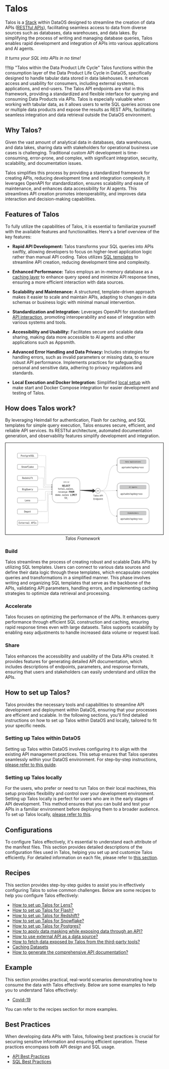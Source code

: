 # Talos

Talos is a [Stack](/resources/stacks/) within DataOS designed to streamline the creation of data APIs ([RESTful APIs](https://www.redhat.com/en/topics/api/what-is-a-rest-api)), facilitating seamless access to data from diverse sources such as databases, data warehouses, and data lakes. By simplifying the process of writing and managing database queries, Talos enables rapid development and integration of APIs into various applications and AI agents. 

*It turns your SQL into APIs in no time!*

!!!tip "Talos within the Data Product Life Cycle"
    Talos functions within the consumption layer of the Data Product Life Cycle in DataOS, specifically designed to handle tabular data stored in data lakehouses. It enhances access and usability for consumers, including external systems, applications, and end-users. The Talos API endpoints are vital in this framework, providing a standardized and flexible interface for querying and consuming Data Products via APIs. Talos is especially valuable when working with tabular data, as it allows users to write SQL queries across one or multiple data products and expose the results as REST APIs, facilitating seamless integration and data retrieval outside the DataOS environment.



## Why Talos?

Given the vast amount of analytical data in databases, data warehouses, and data lakes, sharing data with stakeholders for operational business use cases is challenging. Traditional custom API development is time-consuming, error-prone, and complex, with significant integration, security, scalability, and documentation issues.

Talos simplifies this process by providing a standardized framework for creating APIs, reducing development time and integration complexity. It leverages OpenAPI for standardization, ensures scalability and ease of maintenance, and enhances data accessibility for AI agents. This streamlines API creation promotes interoperability, and improves data interaction and decision-making capabilities.

## Features of Talos

To fully utilize the capabilities of Talos, it is essential to familiarize yourself with the available features and functionalities. Here's a brief overview of the key features:

- **Rapid API Development:** Talos transforms your SQL queries into APIs swiftly, allowing developers to focus on higher-level application logic rather than manual API coding. Talos utilizes [SQL templates](/resources/stacks/talos/set_up/) to streamline API creation, reducing development time and complexity.

- **Enhanced Performance:** Talos employs an in-memory database as a [caching layer](/resources/stacks/talos/recipes/caching/) to enhance query speed and minimize API response times, ensuring a more efficient interaction with data sources.

- **Scalability and Maintenance:** A structured, template-driven approach makes it easier to scale and maintain APIs, adapting to changes in data schemas or business logic with minimal manual intervention.

- **Standardization and Integration:** Leverages OpenAPI for standardized [API interaction](/resources/stacks/talos/recipes/recipe9/), promoting interoperability and ease of integration with various systems and tools.

- **Accessibility and Usability:** Facilitates secure and scalable data sharing, making data more accessible to AI agents and other applications such as Appsmith.

- **Advanced Error Handling and Data Privacy:** Includes strategies for handling errors, such as invalid parameters or missing data, to ensure robust API performance. Implements practices for safeguarding personal and sensitive data, adhering to privacy regulations and standards.

- **Local Execution and Docker Integration:** Simplified [local setup](/resources/stacks/talos/local_set_up/) with make start and Docker Compose integration for easier development and testing of Talos.


## How does Talos work?

By leveraging Heimdall for authentication, Flash for caching, and SQL templates for simple query execution, Talos ensures secure, efficient, and reliable API services. Its RESTful architecture, automated documentation generation, and observability features simplify development and integration.

<center>
  <img src="/resources/stacks/talos/flowchart.jpg" alt="Talos" style="width:40rem; border: 1px solid black; padding: 5px;" />
  <figcaption><i>Talos Framework</i></figcaption>
</center>


### **Build**

Talos streamlines the process of creating robust and scalable Data APIs by utilizing SQL templates. Users can connect to various data sources and define their data logic through these templates, which encapsulate complex queries and transformations in a simplified manner. This phase involves writing and organizing SQL templates that serve as the backbone of the APIs, validating API parameters, handling errors, and implementing caching strategies to optimize data retrieval and processing.

### **Accelerate**

Talos focuses on optimizing the performance of the APIs. It enhances query performance through efficient SQL construction and caching, ensuring rapid response times even with large datasets. Talos supports scalability by enabling easy adjustments to handle increased data volume or request load.

### **Share**

Talos enhances the accessibility and usability of the Data APIs created. It provides features for generating detailed API documentation, which includes descriptions of endpoints, parameters, and response formats, ensuring that users and stakeholders can easily understand and utilize the APIs.

## How to set up Talos?

Talos provides the necessary tools and capabilities to streamline API development and deployment within DataOS, ensuring that your processes are efficient and scalable. In the following sections, you'll find detailed instructions on how to set up Talos within DataOS and locally, tailored to fit your specific needs.

### **Setting up Talos within DataOS**

Setting up Talos within DataOS involves configuring it to align with the existing API management practices. This setup ensures that Talos operates seamlessly within your DataOS environment. For step-by-step instructions, [please refer to this guide](/resources/stacks/talos/set_up/).

### **Setting up Talos locally**

For the users, who prefer or need to run Talos on their local machines, this setup provides flexibility and control over your development environment. Setting up Talos locally is perfect for users who are in the early stages of API development. This method ensures that you can build and test your APIs in a familiar environment before deploying them to a broader audience. To set up Talos locally, [please refer to this](/resources/stacks/talos/local_set_up/).

## Configurations
To configure Talos effectively, it's essential to understand each attribute of the manifest files. This section provides detailed descriptions of the configuration files used in Talos, helping you set up and customize Talos efficiently. For detailed information on each file, please refer to [this section](/resources/stacks/talos/configuration/).


## Recipes

This section provides step-by-step guides to assist you in effectively configuring Talos to solve common challenges. Below are some recipes to help you configure Talos effectively:

- [How to set up Talos for Lens?](/resources/stacks/talos/recipes/lens_setup/)
- [How to set up Talos for Flash?](/resources/stacks/talos/recipes/flash_setup/)
- [How to set up Talos for Redshift?](/resources/stacks/talos/recipes/redshift/)
- [How to set up Talos for Snowflake?](/resources/stacks/talos/recipes/snowflake/)
- [How to set up Talos for Postgres?](/resources/stacks/talos/recipes/postgres/)
- [How to apply data masking while exposing data through an API?](/resources/stacks/talos/recipes/data_masking/)
- [How to use external API as a data source?](/resources/stacks/talos/recipes/external_api/)
- [How to fetch data exposed by Talos from the third-party tools?](/resources/stacks/talos/recipes/external_tools/)
- [Caching Datasets](/resources/stacks/talos/recipes/caching/)
- [How to generate the comprehensive API documentation?](/resources/stacks/talos/recipes/api_documentation/)

## Example

This section provides practical, real-world scenarios demonstrating how to consume the data with Talos effectively. Below are some examples to help you to understand Talos effectively:

- [Covid-19](/resources/stacks/talos/example/)

You can refer to the recipes section for more examples.

## Best Practices

When developing data APIs with Talos, following best practices is crucial for securing sensitive information and ensuring efficient operation. These practices encompass both API design and SQL usage.

- [API Best Practices](/resources/stacks/talos/best_practices/api/)
- [SQL Best Practices](/resources/stacks/talos/best_practices/sql/)